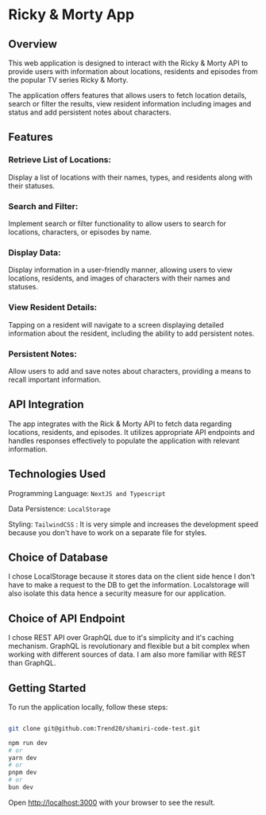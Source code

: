 # Ricky & Morty App

## Overview

This web application is designed to interact with the Ricky & Morty API to provide users with information about
locations, residents and episodes from the popular TV series Ricky & Morty.

The application offers features that allows users to fetch location details, search or filter the results, view resident information
including images and status and add persistent notes about characters.

## Features

### Retrieve List of Locations:

Display a list of locations with their names, types, and residents along with their statuses.

### Search and Filter:

Implement search or filter functionality to allow users to search for locations, characters, or episodes by name.

### Display Data:

Display information in a user-friendly manner, allowing users to view locations, residents, and images of characters with their names and statuses.

### View Resident Details:

Tapping on a resident will navigate to a screen displaying detailed information about the resident, including the ability to add persistent notes.

### Persistent Notes:

Allow users to add and save notes about characters, providing a means to recall important information.

## API Integration

The app integrates with the Rick & Morty API to fetch data regarding locations, residents, and episodes. It utilizes appropriate API endpoints and handles responses effectively to populate the application with relevant information.

## Technologies Used

Programming Language: `NextJS and Typescript`

Data Persistence: `LocalStorage`

Styling: `TailwindCSS` : It is very simple and increases the development speed because you don't have to work on a separate file for styles.

## Choice of Database

I chose LocalStorage because it stores data on the client side hence I don't have to make a request to the DB to get the information.
Localstorage will also isolate this data hence a security measure for our application.

## Choice of API Endpoint

I chose REST API over GraphQL due to it's simplicity and it's caching mechanism. GraphQL is revolutionary and flexible but a bit complex when working with different sources of data. I am also more familiar with REST than GraphQL.

## Getting Started

To run the application locally, follow these steps:

```bash

git clone git@github.com:Trend20/shamiri-code-test.git

npm run dev
# or
yarn dev
# or
pnpm dev
# or
bun dev
```

Open [http://localhost:3000](http://localhost:3000) with your browser to see the result.
